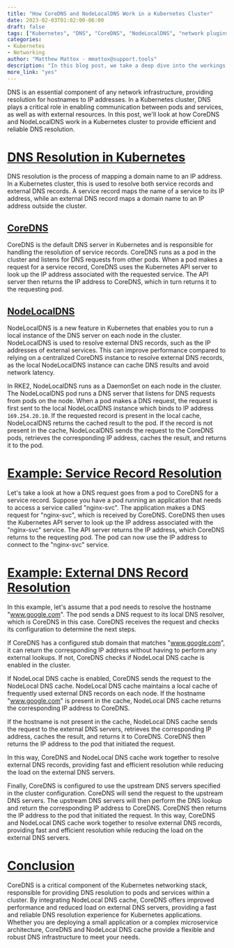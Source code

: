 ```yaml
---
title: "How CoreDNS and NodeLocalDNS Work in a Kubernetes Cluster"
date: 2023-02-03T01:02:00-06:00
draft: false
tags: ["Kubernetes", "DNS", "CoreDNS", "NodeLocalDNS", "network plugins", "pods", "services", "records"]
categories:
- Kubernetes
- Networking
author: "Matthew Mattox - mmattox@support.tools"
description: "In this blog post, we take a deep dive into the workings of CoreDNS and NodeLocalDNS in a Kubernetes cluster. We explore how CoreDNS provides resolution for service records and external DNS records, as well as the role of NodeLocalDNS in optimizing the DNS resolution process."
more_link: "yes"
---
```


DNS is an essential component of any network infrastructure, providing resolution for hostnames to IP addresses. In a Kubernetes cluster, DNS plays a critical role in enabling communication between pods and services, as well as with external resources. In this post, we'll look at how CoreDNS and NodeLocalDNS work in a Kubernetes cluster to provide efficient and reliable DNS resolution.

<!--more-->
# [DNS Resolution in Kubernetes](#dns-resolution-in-kubernetes)
DNS resolution is the process of mapping a domain name to an IP address. In a Kubernetes cluster, this is used to resolve both service records and external DNS records. A service record maps the name of a service to its IP address, while an external DNS record maps a domain name to an IP address outside the cluster.

## [CoreDNS](#coredns)
CoreDNS is the default DNS server in Kubernetes and is responsible for handling the resolution of service records. CoreDNS runs as a pod in the cluster and listens for DNS requests from other pods. When a pod makes a request for a service record, CoreDNS uses the Kubernetes API server to look up the IP address associated with the requested service. The API server then returns the IP address to CoreDNS, which in turn returns it to the requesting pod.

## [NodeLocalDNS](#nodelocaldns)
NodeLocalDNS is a new feature in Kubernetes that enables you to run a local instance of the DNS server on each node in the cluster. NodeLocalDNS is used to resolve external DNS records, such as the IP addresses of external services. This can improve performance compared to relying on a centralized CoreDNS instance to resolve external DNS records, as the local NodeLocalDNS instance can cache DNS results and avoid network latency.

In RKE2, NodeLocalDNS runs as a DaemonSet on each node in the cluster. The NodeLocalDNS pod runs a DNS server that listens for DNS requests from pods on the node. When a pod makes a DNS request, the request is first sent to the local NodeLocalDNS instance which binds to IP address `169.254.20.10`. If the requested record is present in the local cache, NodeLocalDNS returns the cached result to the pod. If the record is not present in the cache, NodeLocalDNS sends the request to the CoreDNS pods, retrieves the corresponding IP address, caches the result, and returns it to the pod.

# [Example: Service Record Resolution](#example-service-record-resolution)
Let's take a look at how a DNS request goes from a pod to CoreDNS for a service record. Suppose you have a pod running an application that needs to access a service called "nginx-svc". The application makes a DNS request for "nginx-svc", which is received by CoreDNS. CoreDNS then uses the Kubernetes API server to look up the IP address associated with the "nginx-svc" service. The API server returns the IP address, which CoreDNS returns to the requesting pod. The pod can now use the IP address to connect to the "nginx-svc" service.

# [Example: External DNS Record Resolution](#example-external-dns-record-resolution)
In this example, let's assume that a pod needs to resolve the hostname "www.google.com". The pod sends a DNS request to its local DNS resolver, which is CoreDNS in this case. CoreDNS receives the request and checks its configuration to determine the next steps.

If CoreDNS has a configured stub domain that matches "www.google.com", it can return the corresponding IP address without having to perform any external lookups. If not, CoreDNS checks if NodeLocal DNS cache is enabled in the cluster.

If NodeLocal DNS cache is enabled, CoreDNS sends the request to the NodeLocal DNS cache. NodeLocal DNS cache maintains a local cache of frequently used external DNS records on each node. If the hostname "www.google.com" is present in the cache, NodeLocal DNS cache returns the corresponding IP address to CoreDNS.

If the hostname is not present in the cache, NodeLocal DNS cache sends the request to the external DNS servers, retrieves the corresponding IP address, caches the result, and returns it to CoreDNS. CoreDNS then returns the IP address to the pod that initiated the request.

In this way, CoreDNS and NodeLocal DNS cache work together to resolve external DNS records, providing fast and efficient resolution while reducing the load on the external DNS servers.

Finally, CoreDNS is configured to use the upstream DNS servers specified in the cluster configuration. CoreDNS will send the request to the upstream DNS servers. The upstream DNS servers will then perform the DNS lookup and return the corresponding IP address to CoreDNS. CoreDNS then returns the IP address to the pod that initiated the request. In this way, CoreDNS and NodeLocal DNS cache work together to resolve external DNS records, providing fast and efficient resolution while reducing the load on the external DNS servers.

# [Conclusion](#conclusion)
CoreDNS is a critical component of the Kubernetes networking stack, responsible for providing DNS resolution to pods and services within a cluster. By integrating NodeLocal DNS cache, CoreDNS offers improved performance and reduced load on external DNS servers, providing a fast and reliable DNS resolution experience for Kubernetes applications. Whether you are deploying a small application or a complex microservice architecture, CoreDNS and NodeLocal DNS cache provide a flexible and robust DNS infrastructure to meet your needs.